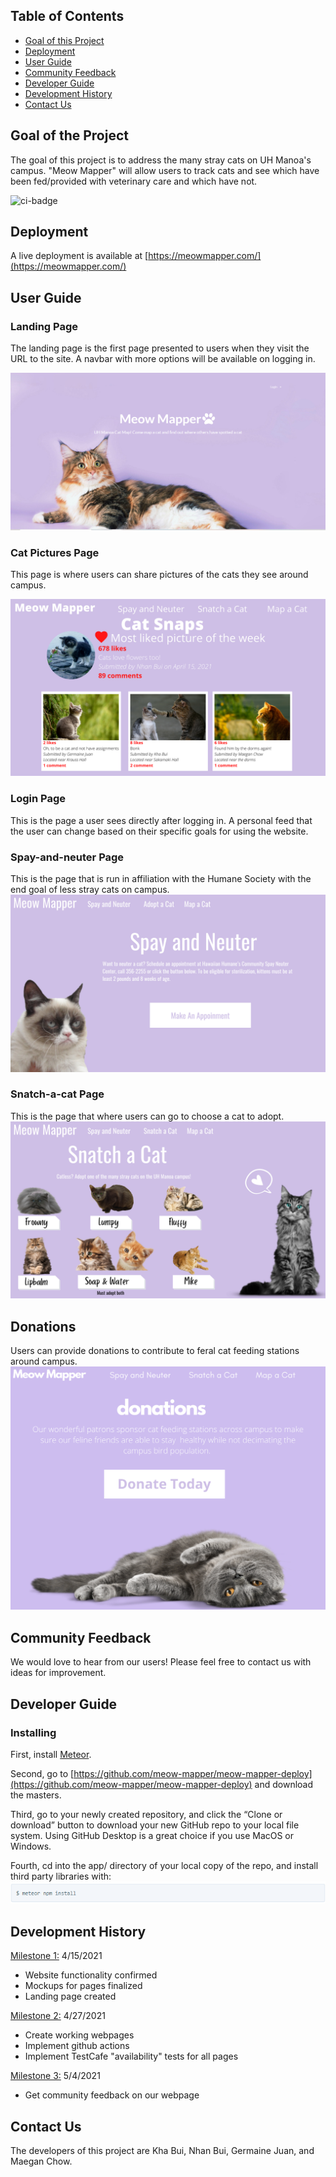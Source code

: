 ## Table of Contents

* [Goal of this Project](#goal-of-this-project)
* [Deployment](#deployment)
* [User Guide](#user-guide)
* [Community Feedback](#community-feedback)
* [Developer Guide](#developer-guide)
* [Development History](#development-history)
* [Contact Us](#contact-us)

## Goal of the Project

The goal of this project is to address the many stray cats on UH Manoa's campus. "Meow Mapper" will allow users to track cats and see which have been fed/provided with veterinary care and which have not. 

![ci-badge](https://github.com/meow-mapper/meow-mapper-deploy/workflows/ci-meow-mapper-deploy/badge.svg)

## Deployment

A live deployment is available at [https://meowmapper.com/](https://meowmapper.com/)


## User Guide

### Landing Page

The landing page is the first page presented to users when they visit the URL to the site. A navbar with more options will be available on logging in. 

![](Images/landingNew.PNG)


### Cat Pictures Page

This page is where users can share pictures of the cats they see around campus. 

![](Images/cat-snaps-mockup.png)

### Login Page

This is the page a user sees directly after logging in. A personal feed that the user can change based on their specific goals for using the website.

### Spay-and-neuter Page

This is the page that is run in affiliation with the Humane Society with the end goal of less stray cats on campus. 
![](Images/Neuter.png)

### Snatch-a-cat Page

This is the page that where users can go to choose a cat to adopt. 
![](Images/Snatch.png)

## Donations

Users can provide donations to contribute to feral cat feeding stations around campus.
![](Images/Donate.png)

## Community Feedback

We would love to hear from our users! Please feel free to contact us with ideas for improvement. 


## Developer Guide

### Installing 

First, install [Meteor](https://www.meteor.com/developers/install).

Second, go to [https://github.com/meow-mapper/meow-mapper-deploy](https://github.com/meow-mapper/meow-mapper-deploy) and download the masters.

Third,  go to your newly created repository, and click the “Clone or download” button to download your new GitHub repo to your local file system. Using GitHub Desktop is a great choice if you use MacOS or Windows.

Fourth, cd into the app/ directory of your local copy of the repo, and install third party libraries with:
![](Images/installing.png)


## Development History

[Milestone 1:](https://github.com/meow-mapper/meow-mapper/projects/1) 4/15/2021
- Website functionality confirmed
- Mockups for pages finalized
- Landing page created

[Milestone 2:](https://github.com/meow-mapper/meow-mapper/projects/4) 4/27/2021
- Create working webpages
- Implement github actions
- Implement TestCafe "availability" tests for all pages

[Milestone 3:](https://github.com/meow-mapper/meow-mapper/projects/3) 5/4/2021
- Get community feedback on our webpage

## Contact Us

The developers of this project are Kha Bui, Nhan Bui, Germaine Juan, and Maegan Chow.


